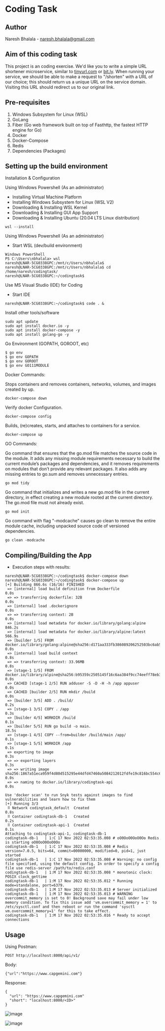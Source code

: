 # Coding Task

## Author
Naresh Bhalala - naresh.bhalala@gmail.com

## Aim of this coding task
This project is an coding exercise.
We'd like you to write a simple URL shortener microservice, similar to [tinyurl.com](http://tinyurl.com) or [bit.ly](bit.ly). When running your service, we should be able to make a request to "/shorten" with a URL of our choice; this should return us a unique URL on the service domain. Visiting this URL should redirect us to our original link.

## Pre-requisites
1. Windows Subsystem for Linux (WSL) 
2. GoLang
3. Fiber (Go web framework built on top of Fasthttp, the fastest HTTP engine for Go)
4. Docker
5. Docker-Compose
6. Redis
7. Dependencies (Packages)

## Setting up the build environment
Installation & Configuration

Using Windows Powershell (As an administrator)
- Installing Virtual Machine Platform
- Installing Windows Subsystem for Linux (WSL V2)
- Downloading & Installing WSL Kernel
- Downloading & Installing GUI App Support
- Downloading & Installing Ubuntu (20.04 LTS Linux distribution)
```
wsl --install
```

Using Windows Powershell (As an administrator)
- Start WSL (dev/build environment)
```
Windows PowerShell
PS C:\Users\nbhalala> wsl
naresh@LNAR-5CG0338GPC:/mnt/c/Users/nbhalala$
naresh@LNAR-5CG0338GPC:/mnt/c/Users/nbhalala$ cd /home/naresh/codingtask/
naresh@LNAR-5CG0338GPC:~/codingtask$
```

Use MS Visual Studio (IDE) for Coding
- Start IDE
```
naresh@LNAR-5CG0338GPC:~/codingtask$ code . &
```

Install other tools/software
```
sudo apt update
sudo apt install docker.io -y
sudo apt install docker-compose -y
sudo apt install golang-go -y
```

Go Environment (GOPATH, GOROOT, etc)
```
$ go env
$ go env GOPATH
$ go env GOROOT
$ go env GO111MODULE
```

Docker Commands:

Stops containers and removes containers, networks, volumes, and images created by up.
```
docker-compose down
```

Verify docker Configuration.
```
docker-compose config
```


Builds, (re)creates, starts, and attaches to containers for a service.
```
docker-compose up
```

GO Commands:

Go command that ensures that the go.mod file matches the source code in the module. It adds any missing module requirements necessary to build the current module’s packages and dependencies, and it removes requirements on modules that don’t provide any relevant packages. It also adds any missing entries to go.sum and removes unnecessary entries.
```
go mod tidy
```

Go command that initializes and writes a new go.mod file in the current directory, in effect creating a new module rooted at the current directory. The go.mod file must not already exist.

```
go mod init
```

Go command with flag "-modcache" causes go clean to remove the entire module cache, including unpacked source code of versioned dependencies.
```
go clean -modcache
```

## Compiling/Building the App
- Execution steps with results:
```
naresh@LNAR-5CG0338GPC:~/codingtask$ docker-compose down
naresh@LNAR-5CG0338GPC:~/codingtask$ docker-compose up
[+] Building 866.6s (16/16) FINISHED
 => [internal] load build definition from Dockerfile                                                                                                     0.0s
 => => transferring dockerfile: 32B                                                                                                                      0.0s
 => [internal] load .dockerignore                                                                                                                        0.0s
 => => transferring context: 2B                                                                                                                          0.0s
 => [internal] load metadata for docker.io/library/golang:alpine                                                                                       846.2s
 => [internal] load metadata for docker.io/library/alpine:latest                                                                                       566.9s
 => [builder 1/5] FROM docker.io/library/golang:alpine@sha256:d171aa333fb386089206252503bc6ab545072670e0286e3d1bbc644362825c6e                           0.0s
 => [internal] load build context                                                                                                                        0.8s
 => => transferring context: 33.96MB                                                                                                                     0.8s
 => [stage-1 1/5] FROM docker.io/library/alpine@sha256:b95359c2505145f16c6aa384f9cc74eeff78eb36d308ca4fd902eeeb0a0b161b                                  0.0s
 => CACHED [stage-1 2/5] RUN adduser -S -D -H -h /app appuser                                                                                            0.0s
 => CACHED [builder 2/5] RUN mkdir /build                                                                                                                0.0s
 => [builder 3/5] ADD . /build/                                                                                                                          0.2s
 => [stage-1 3/5] COPY . /app                                                                                                                            0.3s
 => [builder 4/5] WORKDIR /build                                                                                                                         0.1s
 => [builder 5/5] RUN go build -o main.                                                                                                                 18.5s
 => [stage-1 4/5] COPY --from=builder /build/main /app/                                                                                                  0.1s
 => [stage-1 5/5] WORKDIR /app                                                                                                                           0.1s
 => exporting to image                                                                                                                                   0.3s
 => => exporting layers                                                                                                                                  0.3s
 => => writing image sha256:1867a51eca959f4d80d515295e44dfd47460a5084212012fdfe19c816bc554c6                                                             0.0s
 => => naming to docker.io/library/codingtask-api                                                                                                        0.0s

Use 'docker scan' to run Snyk tests against images to find vulnerabilities and learn how to fix them
[+] Running 3/3
 ⠿ Network codingtask_default  Created                                                                                                                   0.8s
 ⠿ Container codingtask-db-1   Created                                                                                                                   0.2s
 ⠿ Container codingtask-api-1  Created                                                                                                                   0.1s
Attaching to codingtask-api-1, codingtask-db-1
codingtask-db-1   | 1:C 17 Nov 2022 02:53:35.008 # oO0OoO0OoO0Oo Redis is starting oO0OoO0OoO0Oo
codingtask-db-1   | 1:C 17 Nov 2022 02:53:35.008 # Redis version=7.0.5, bits=64, commit=00000000, modified=0, pid=1, just started
codingtask-db-1   | 1:C 17 Nov 2022 02:53:35.008 # Warning: no config file specified, using the default config. In order to specify a config file use redis-server /path/to/redis.conf
codingtask-db-1   | 1:M 17 Nov 2022 02:53:35.008 * monotonic clock: POSIX clock_gettime
codingtask-db-1   | 1:M 17 Nov 2022 02:53:35.012 * Running mode=standalone, port=6379.
codingtask-db-1   | 1:M 17 Nov 2022 02:53:35.013 # Server initialized
codingtask-db-1   | 1:M 17 Nov 2022 02:53:35.013 # WARNING overcommit_memory is set to 0! Background save may fail under low memory condition. To fix this issue add 'vm.overcommit_memory = 1' to /etc/sysctl.conf and then reboot or run the command 'sysctl vm.overcommit_memory=1' for this to take effect.
codingtask-db-1   | 1:M 17 Nov 2022 02:53:35.016 * Ready to accept connections
```
## Usage

Using Postman:

```
POST http://localhost:8000/api/v1/
```
  
  Body:
  ```
  {"url":"https://www.capgemini.com"}
  ```

Response:
  ```
  {
    "url": "https://www.capgemini.com"
    "short": "localhost:8000/<ID>"
  }
  ```
![image](https://user-images.githubusercontent.com/42828619/202346963-e28819ea-ef0a-4730-a255-6cfc599fbafc.png)

![image](https://user-images.githubusercontent.com/42828619/202348396-bf21e8d8-25e6-46a3-8041-5ef03d444e12.png)

